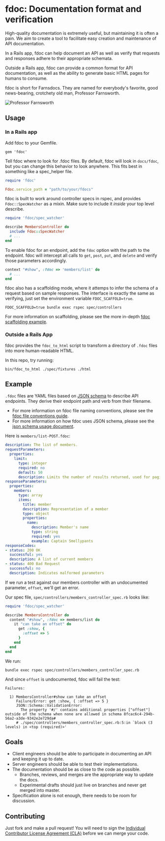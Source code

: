 # fdoc: Documentation format and verification

High-quality documentation is extremely useful, but maintaining it is often a pain. We aim to create a tool to facilitate easy creation and maintenance of API documentation.

In a Rails app, fdoc can help document an API as well as verify that requests and responses adhere to their appropriate schemata.

Outside a Rails app, fdoc can provide a common format for API documentation, as well as the ability to generate basic HTML pages for humans to consume.

fdoc is short for Farnsdocs. They are named for everybody's favorite, good news-bearing, crotchety old man, Professor Farnsworth.

![Professor Farnsworth][github_img]

## Usage

### In a Rails app

Add fdoc to your Gemfile.

    gem 'fdoc'

Tell fdoc where to look for .fdoc files. By default, fdoc will look in `docs/fdoc`, but you can change this behavior to look anywhere. This fits best in something like a spec\_helper file.

```ruby
require 'fdoc'

Fdoc.service_path = "path/to/your/fdocs"
```

fdoc is built to work around controller specs in rspec, and provides `Fdoc::SpecWatcher` as a mixin. Make sure to include it *inside* your top level describe.

```ruby
require 'fdoc/spec_watcher'

describe MembersController do
  include Fdoc::SpecWatcher
  # ...
end
```

To enable fdoc for an endpoint, add the `fdoc` option with the path to the endpoint. fdoc will intercept all calls to `get`, `post`, `put`, and `delete` and verify those parameters accordingly.

```ruby
context "#show", :fdoc => 'members/list' do
  # ...
end
```

fdoc also has a scaffolding mode, where it attemps to infer the schema of a request based on sample responses. The interface is exactly the same as verifying, just set the environment variable `FDOC_SCAFFOLD=true`.

    FDOC_SCAFFOLD=true bundle exec rspec spec/controllers

For more information on scaffolding, please see the more in-depth [fdoc scaffolding example][github_scaffold].

### Outside a Rails App

fdoc provides the `fdoc_to_html` script to transform a directory of `.fdoc` files into more human-readable HTML.

In this repo, try running:

    bin/fdoc_to_html ./spec/fixtures ./html

## Example

`.fdoc` files are YAML files based on [JSON schema][json_schema] to describe API endpoints. They derive their endpoint path and verb from their filename.

- For more information on fdoc file naming conventions, please see the [fdoc file conventions guide][github_files].
- For more information on how fdoc uses JSON schema, please see the [json schema usage document][github_json].

Here is `members/list-POST.fdoc`:

```yaml
description: The list of members.
requestParameters:
  properties:
    limit:
      type: integer
      required: no
      default: 50
      description: Limits the number of results returned, used for paging.
responseParameters:
  properties:
    members:
      type: array
      items:
        title: member
        description: Representation of a member
        type: object
        properties:
          name:
            description: Member's name
            type: string
            required: yes
            example: Captain Smellypants
responseCodes:
- status: 200 OK
  successful: yes
  description: A list of current members
- status: 400 Bad Request
  successful: no
  description: Indicates malformed parameters
```

If we run a test against our members controller with an undocumented parameter, `offset`, we'll get an error.

Our spec file, `spec/controllers/members_controller_spec.rb` looks like:

```ruby
require 'fdoc/spec_watcher'

describe MembersController do
  content "#show", :fdoc => members/list do
    it "can take an offset" do
      get :show, {
        :offset => 5
      }
    end
  end
end
```

We run:

    bundle exec rspec spec/controllers/members_controller_spec.rb

And since `offset` is undocumented, fdoc will fail the test:

    Failures:

      1) MembersController#show can take an offset
         Failure/Error: get :show, { :offset => 5 }
         JSON::Schema::ValidationError:
           The property '#/' contains additional properties ["offset"] outside of the schema when none are allowed in schema 8fcac6c4-294b-56a2-a3de-9342e2e729da#
         # ./spec/controllers/members_controller_spec.rb:5:in `block (3 levels) in <top (required)>'

## Goals

- Client engineers should be able to participate in documenting an API and
  keeping it up to date.
- Server engineers should be able to test their implementations.
- The documentation should be as close to the code as possible.
  - Branches, reviews, and merges are the appropriate way to update the docs.
  - Experimental drafts should just live on branches and never get
    merged into master.
- Specification alone is not enough, there needs to be room for discussion.

## Contributing

Just fork and make a pull request! You will need to sign the [Individual Contributor License Agreement (CLA)][contrib_license] before we can merge your code.




[github_img]: https://github.com/square/fdoc/raw/master/docs/farnsworth.png
[github_scaffold]: https://github.com/square/fdoc/blob/master/docs/scaffold.md
[github_json]: https://github.com/square/fdoc/blob/master/docs/json_schema.md
[github_files]: https://github.com/square/fdoc/blob/master/docs/files.md

[json_schema]: http://json-schema.org/
[contrib_license]: https://spreadsheets.google.com/spreadsheet/viewform?formkey=dDViT2xzUHAwRkI3X3k5Z0lQM091OGc6MQ&ndplr=1
